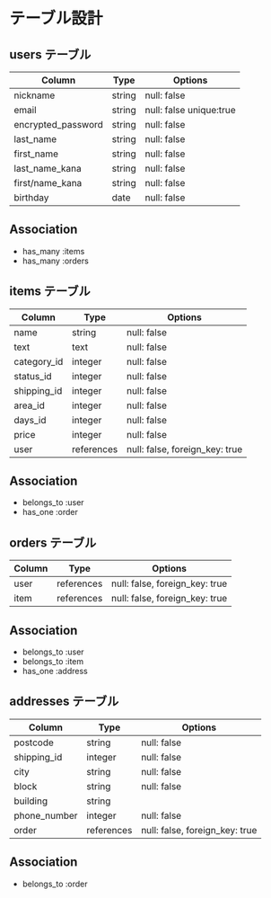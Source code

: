 # テーブル設計

## users テーブル

| Column             | Type        | Options                |
| -------------------|-------------| -----------------------|
| nickname           | string      | null: false            |
| email              | string      | null: false unique:true|
| encrypted_password | string      | null: false            |
| last_name          | string      | null: false            |
| first_name         | string      | null: false            |
| last_name_kana     | string      | null: false            |
| first/name_kana    | string      | null: false            |
| birthday           | date        | null: false            |

## Association

- has_many :items
- has_many :orders

## items テーブル

| Column      | Type       | Options                        |
| ------------| -----------| -------------------------------|
| name        | string     | null: false                    |
| text        | text       | null: false                    |
| category_id | integer    | null: false                    |
| status_id   | integer    | null: false                    |
| shipping_id | integer    | null: false                    |
| area_id     | integer    | null: false                    |
| days_id     | integer    | null: false                    |
| price       | integer    | null: false                    |
| user        | references | null: false, foreign_key: true |

## Association

- belongs_to :user
- has_one :order

## orders テーブル

| Column     | Type       | Options                        |
| -----------| -----------| -------------------------------|
| user       | references | null: false, foreign_key: true |
| item       | references | null: false, foreign_key: true |

## Association

- belongs_to :user
- belongs_to :item
- has_one :address

## addresses テーブル

| Column        | Type       | Options                        |
| --------------| -----------| -------------------------------|
| postcode      | string     | null: false                    |
| shipping_id   | integer    | null: false                    |
| city          | string     | null: false                    |
| block         | string     | null: false                    |
| building      | string     |                                |
| phone_number  | integer    | null: false                    |
| order         | references | null: false, foreign_key: true |

## Association

- belongs_to :order